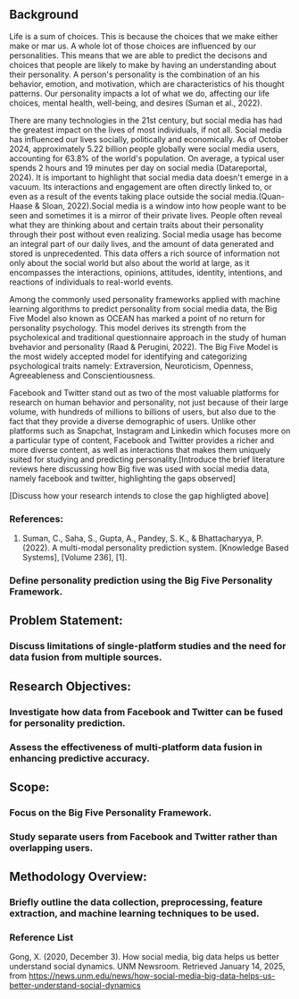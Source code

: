

## Background

Life is a sum of choices. This is because the choices that we make either make or mar us. A whole lot of those choices are influenced by our personalities. This means that we are able to predict the decisons and choices that people are likely to make by having an understanding about their personality. A person's personality is the combination of an his behavior, emotion, and motivation, which are characteristics of his thought patterns. Our personality impacts a lot of what we do, affecting our life choices, mental health, well-being, and desires (Suman et al., 2022).

There are many technologies in the 21st century, but social media has had the greatest impact on the lives of most individuals, if not all. Social media has influenced our lives socially, politically and economically. As of October 2024, approximately 5.22 billion people globally were social media users, accounting for 63.8% of the world's population. On average, a typical user spends 2 hours and 19 minutes per day on social media (Datareportal, 2024). It is important to highlight that social media data doesn't emerge in a vacuum. Its interactions and engagement are often directly linked to, or even as a result of the events taking place outside the social media.(Quan-Haase & Sloan, 2022).Social media is a window into how people want to be seen and sometimes it is a mirror of their private lives. People often reveal what they are thinking about and certain traits about their personality through their post without even realizing. Social media usage has become an integral part of our daily lives, and the amount of data generated and stored is unprecedented. This data offers a rich source of information not only about the social world but also about the world at large, as it encompasses the interactions, opinions, attitudes, identity, intentions, and reactions of individuals to real-world events.

Among the commonly used personality frameworks applied with machine learning algorithms to predict personality from social media data, the Big Five Model also known as OCEAN has marked a point of no return for personality psychology. This model derives its strength from the psycholexical and traditional questionnaire approach in the study of human bvehavior and personality  (Raad & Perugini, 2022). The Big Five Model is the most widely accepted model for identifying and categorizing psychological traits namely: Extraversion, Neuroticism, Openness, Agreeableness and Conscientiousness. 

Facebook and Twitter stand out as two of the most valuable platforms for research on human behavior and personality, not just because of their large volume, with hundreds of millions to billions of users, but also due to the fact that they provide a diverse demographic of users. Unlike other platforms such as Snapchat, Instagram and Linkedin which focuses more on a particular type of content, Facebook and Twitter provides a richer and more diverse content, as well as interactions that makes them uniquely suited for studying and predicting personality.[Introduce the brief literature reviews here discussing how Big five was used with social media data, namely facebook and twitter, highlighting the gaps observed]

[Discuss how your research intends to close the gap highligted above]






### References:
1. Suman, C., Saha, S., Gupta, A., Pandey, S. K., & Bhattacharyya, P. (2022). A multi-modal personality prediction system. [Knowledge Based Systems], [Volume 236], [1].



### Define personality prediction using the Big Five Personality Framework.




## Problem Statement:


### Discuss limitations of single-platform studies and the need for data fusion from multiple sources.



## Research Objectives:

### Investigate how data from Facebook and Twitter can be fused for personality prediction.

### Assess the effectiveness of multi-platform data fusion in enhancing predictive accuracy.


## Scope:

### Focus on the Big Five Personality Framework.

### Study separate users from Facebook and Twitter rather than overlapping users.


## Methodology Overview:

### Briefly outline the data collection, preprocessing, feature extraction, and machine learning techniques to be used.
 

### Reference List

Gong, X. (2020, December 3). How social media, big data helps us better understand social dynamics. UNM Newsroom. Retrieved January 14, 2025, from https://news.unm.edu/news/how-social-media-big-data-helps-us-better-understand-social-dynamics




